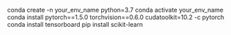 conda create -n your_env_name python=3.7
conda activate your_env_name
conda install pytorch==1.5.0 torchvision==0.6.0 cudatoolkit=10.2 -c pytorch
conda install tensorboard
pip install scikit-learn
